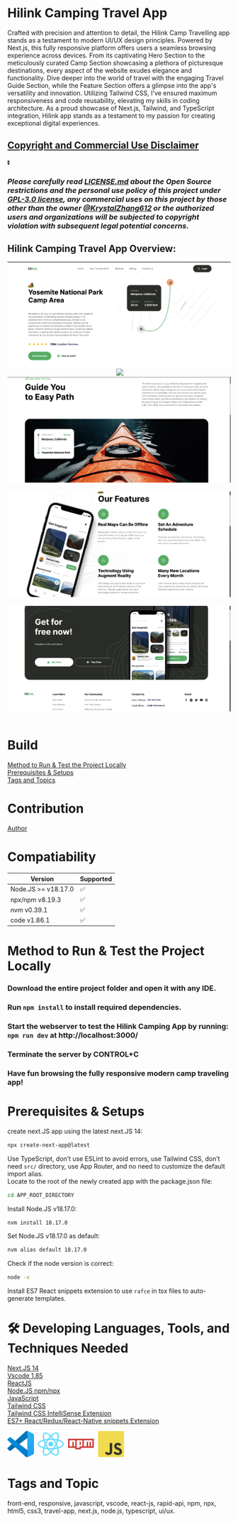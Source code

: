 # Hilink Camping Travel App 
Crafted with precision and attention to detail, the Hilink Camp Travelling app stands as a testament to modern UI/UX design principles. Powered by Next.js, this fully responsive platform offers users a seamless browsing experience across devices. From its captivating Hero Section to the meticulously curated Camp Section showcasing a plethora of picturesque destinations, every aspect of the website exudes elegance and functionality. Dive deeper into the world of travel with the engaging Travel Guide Section, while the Feature Section offers a glimpse into the app's versatility and innovation. Utilizing Tailwind CSS, I've ensured maximum responsiveness and code reusability, elevating my skills in coding architecture. As a proud showcase of Next.js, Tailwind, and TypeScript integration, Hilink app stands as a testament to my passion for creating exceptional digital experiences.
## [Copyright and Commercial Use Disclaimer](https://github.com/KrystalZhang612/Hilink-Camping-App/blob/main/README.md#please-carefully-read-licensemd-about-the-open-source-restrictions-and-the-personal-use-policy-of-this-project-under-gpl-30-license-any-commercial-uses-on-this-project-by-those-other-than-the-owner-krystalzhang612-or-the-authorized-users-and-organizations-will-be-subjected-to-copyright-violation-with-subsequent-legal-potential-concerns)
⏬

### *Please carefully read [LICENSE.md](https://github.com/KrystalZhang612/Hilink-Camping-App/blob/main/LICENSE) about the Open Source restrictions and the personal use policy of this project under [GPL-3.0 license](https://www.gnu.org/licenses/gpl-3.0.en.html), any commercial uses on this project by those other than the owner [@KrystalZhang612](https://github.com/KrystalZhang612/) or the authorized users and organizations will be subjected to copyright violation with subsequent legal potential concerns.* 

## Hilink Camping Travel App Overview:
<p align = "center"> 
  <img src = "https://github.com/KrystalZhang612/Hilink-Camping-App/blob/main/testing-result-hilink/hilink-overview-1.png">&nbsp;
  <img src = "https://github.com/KrystalZhang612/Hilink-Camping-App/blob/main/testing-result-hilink/hilink-overview-2.png">&nbsp; 
  <img src = "https://github.com/KrystalZhang612/Hilink-Camping-App/blob/main/testing-result-hilink/hilink-overview-3.png">&nbsp; 
  <img src = "https://github.com/KrystalZhang612/Hilink-Camping-App/blob/main/testing-result-hilink/hilink-overview-4.png">&nbsp; 
  <img src = "https://github.com/KrystalZhang612/Hilink-Camping-App/blob/main/testing-result-hilink/hilink-overview-5.png">&nbsp;
</p>


# Build
[Method to Run & Test the Project Locally](https://github.com/KrystalZhang612/Hilink-Camping-App/blob/main/README.md#method-to-run--test-the-project-locally)<br/> 
[Prerequisites & Setups](https://github.com/KrystalZhang612/Hilink-Camping-App/blob/main/README.md#prerequisites--setups)<br/> 
[Tags and Topics](https://github.com/KrystalZhang612/Hilink-Camping-App/blob/main/README.md#tags-and-topics)

# Contribution
[Author]()

# Compatiability
| Version | Supported          |
| ------- | ------------------ |
|   Node.JS >= v18.17.0 | :white_check_mark: |
| npx/npm v8.19.3  | :white_check_mark:                |
|  nvm v0.39.1  | :white_check_mark: |
|   code v1.86.1 |   :white_check_mark:              |

# Method to Run & Test the Project Locally
### Download the entire project folder and open it with any IDE.
### Run `npm install` to install required dependencies. 
### Start the webserver to test the Hilink Camping App by running: `npm run dev` at http://localhost:3000/
### Terminate the server by CONTROL+C
### Have fun browsing the fully responsive modern camp traveling app! 

# Prerequisites & Setups
create next.JS app using the latest next.JS 14:
```bash
npx create-next-app@latest
```
Use TypeScript, don’t use ESLint to avoid errors, use Tailwind CSS, don’t need `src/` directory, use App Router, and no need to customize the default import alias.<br/> 
Locate to the root of the newly created app with the package.json file: 
```bash
cd APP_ROOT_DIRECTORY 
```
Install Node.JS v18.17.0:
```bash
nvm install 18.17.0
```
Set Node.JS v18.17.0 as default:
```bash
nvm alias default 18.17.0
```
Check if the node version is correct:
```bash
node -v
```
Install ES7 React snippets extension to use `rafce` in tsx files to auto-generate templates. 

# 🛠️ Developing Languages, Tools, and Techniques Needed

[Next.JS 14](https://nextjs.org/)<br/> 
[Vscode 1.85](https://code.visualstudio.com/updates/v1_85)<br/> 
[ReactJS](https://react.dev/)<br/> 
[Node.JS npm/npx](https://nodejs.org/en)<br/> 
[JavaScript](https://www.javascript.com/)<br/> 
[Tailwind CSS](https://tailwindcss.com/)<br/> 
[Tailwind CSS IntelliSense Extension](https://github.com/tailwindlabs/tailwindcss-intellisense)<br/> 
[ES7+ React/Redux/React-Native snippets Extension](https://marketplace.visualstudio.com/items?itemName=dsznajder.es7-react-js-snippets)
<div>
  <img src = "https://github.com/devicons/devicon/blob/master/icons/vscode/vscode-original.svg" title = "VSCODE" width = "60" height = "60" />&nbsp; 
  <img src = "https://github.com/devicons/devicon/blob/master/icons/react/react-original.svg" title = "REACTJS" width = "60" height = "60" />&nbsp; 
  <img src = "https://github.com/devicons/devicon/blob/master/icons/npm/npm-original-wordmark.svg" title = "NODEJS NPM NPX" width = "60" height = "60" />&nbsp; 
  <img src = "https://github.com/devicons/devicon/blob/master/icons/javascript/javascript-original.svg" title = "JAVASCRIPT" width = "60" height = "60" />&nbsp; 
</div>


# Tags and Topic
front-end, responsive, javascript, vscode, react-js, rapid-api, npm, npx, html5, css3, travel-app, next.js, node.js, typescript, ui/ux. 





















  
